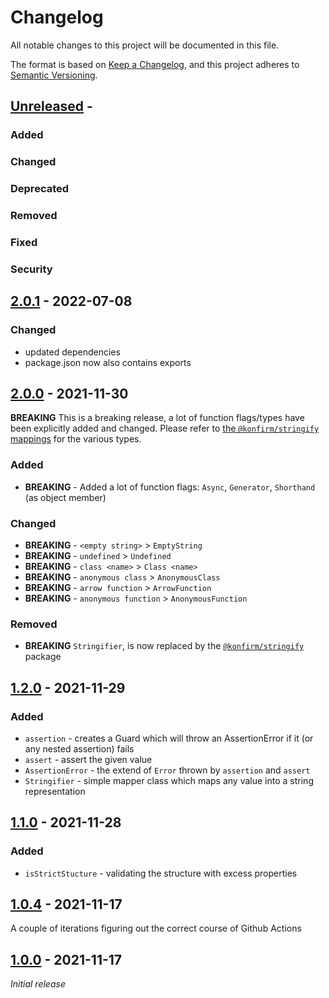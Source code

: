 # Changelog
All notable changes to this project will be documented in this file.

The format is based on [Keep a Changelog](https://keepachangelog.com/en/1.0.0/),
and this project adheres to [Semantic Versioning](https://semver.org/spec/v2.0.0.html).

## [Unreleased] -

### Added
### Changed
### Deprecated
### Removed
### Fixed
### Security

## [2.0.1] - 2022-07-08

### Changed
- updated dependencies
- package.json now also contains exports


## [2.0.0] - 2021-11-30

**BREAKING** This is a breaking release, a lot of function flags/types have been explicitly added and changed. Please refer to [the `@konfirm/stringify` mappings](https://www.npmjs.com/package/@konfirm/stringify#mappings) for the various types.

### Added
- **BREAKING** - Added a lot of function flags: `Async`, `Generator`, `Shorthand` (as object member)

### Changed
- **BREAKING** - `<empty string>` > `EmptyString`
- **BREAKING** - `undefined` > `Undefined`
- **BREAKING** - `class <name>` > `Class <name>`
- **BREAKING** - `anonymous class` > `AnonymousClass`
- **BREAKING** - `arrow function` > `ArrowFunction`
- **BREAKING** - `anonymous function` > `AnonymousFunction`

### Removed
- **BREAKING** `Stringifier`, is now replaced by the [`@konfirm/stringify`](https://github.com/konfirm/stringify) package


## [1.2.0] - 2021-11-29

### Added
- `assertion` - creates a Guard which will throw an AssertionError if it (or any nested assertion) fails
- `assert` - assert the given value
- `AssertionError` - the extend of `Error` thrown by `assertion` and `assert`
- `Stringifier` - simple mapper class which maps any value into a string representation

## [1.1.0] - 2021-11-28


### Added
- `isStrictStucture` - validating the structure with excess properties


## [1.0.4] - 2021-11-17

A couple of iterations figuring out the correct course of Github Actions


## [1.0.0] - 2021-11-17

_Initial release_

[Unreleased]: https://github.com/konfirm/guards/compare/v2.0.1...HEAD
[2.0.1]: https://github.com/konfirm/guards/compare/v2.0.0...v2.0.1
[2.0.0]: https://github.com/konfirm/guards/compare/v1.2.0...v2.0.0
[1.2.0]: https://github.com/konfirm/guards/compare/v1.1.0...v1.2.0
[1.1.0]: https://github.com/konfirm/guards/compare/v1.0.4...v1.1.0
[1.0.4]: https://github.com/konfirm/guards/compare/v1.0.0...v1.0.4
[1.0.0]: https://github.com/konfirm/guards/releases/tag/v1.0.0
